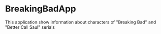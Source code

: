 # BreakingBadApp

This application show information about characters of "Breaking Bad" and "Better Call Saul" serials
